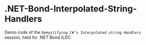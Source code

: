 # .NET-Bond-Interpolated-String-Handlers
Demo code of the `Demystifying C#’s Interpolated string Handlers` session, held for .NET Bond ILDC
